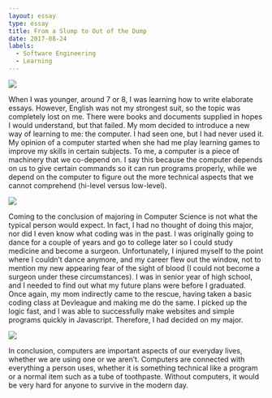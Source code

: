 ```yaml
---
layout: essay
type: essay
title: From a Slump to Out of the Dump
date: 2017-08-24
labels:
  - Software Engineering
  - Learning
---
```


<img class="ui tiny left circular floated image" src="../images/images/p1.PNG">

When I was younger, around 7 or 8, I was learning how to write elaborate essays.  However,  English was not my strongest suit, so the topic was completely lost on me.  There were books and documents supplied in hopes I would understand, but that failed.  My mom decided to introduce a new way of learning to me: the computer.  I had seen one, but I had never used it.  My opinion of a computer started when she had me play learning games to improve my skills in certain subjects.  To me, a computer is a piece of machinery that we co-depend on.  I say this because the computer depends on us to give certain commands so it can run programs properly, while we depend on the computer to figure out the more technical aspects that we cannot comprehend (hi-level versus low-level).   

<img class="ui tiny left circular floated image" src="../images/design-technology.jpg">

Coming to the conclusion of majoring in Computer Science is not what the typical person would expect.  In fact, I had no thought of doing this major, nor did I even know what coding was in the past.  I was originally going to dance for a couple of years and go to college later so I could study medicine and become a surgeon.  Unfortunately, I injured myself to the point where I couldn’t dance anymore, and my career flew out the window, not to mention my new appearing fear of the sight of blood (I could not become a surgeon under these circumstances).  I was in senior year of high school, and I needed to find out what my future plans were before I graduated.  Once again, my mom indirectly came to the rescue, having taken a basic coding class at Devleague and making me do the same.  I picked up the logic fast, and I was able to successfully make websites and simple programs quickly in Javascript.  Therefore, I had decided on my major.

<img class="ui tiny left circular floated image" src="../images/software-code.jpg">

In conclusion, computers are important aspects of our everyday lives, whether we are using one or we aren’t.  Computers are connected with everything a person uses, whether it is something technical like a program or a normal item such as a tube of toothpaste.  Without computers, it would be very hard for anyone to survive in the modern day.
